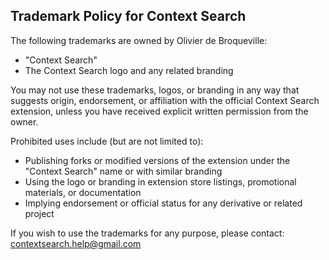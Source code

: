 ## Trademark Policy for Context Search

The following trademarks are owned by Olivier de Broqueville:

-   "Context Search"
-   The Context Search logo and any related branding

You may not use these trademarks, logos, or branding in any way that suggests origin, endorsement, or affiliation with the official Context Search extension, unless you have received explicit written permission from the owner.

Prohibited uses include (but are not limited to):

-   Publishing forks or modified versions of the extension under the "Context Search" name or with similar branding
-   Using the logo or branding in extension store listings, promotional materials, or documentation
-   Implying endorsement or official status for any derivative or related project

If you wish to use the trademarks for any purpose, please contact: contextsearch.help@gmail.com
